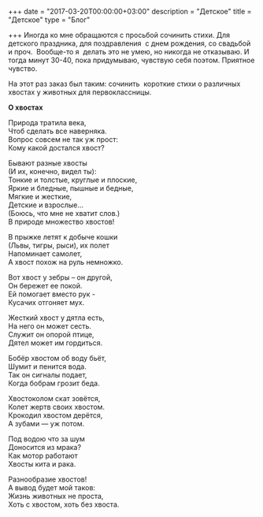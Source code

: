 +++
date = "2017-03-20T00:00:00+03:00"
description = "Детское"
title = "Детское"
type = "Блог"

+++
Иногда ко мне обращаются с просьбой сочинить стихи. Для детского праздника, для поздравления  с днем рождения, со свадьбой и проч.  Вообще-то я  делать это не умею, но никогда не отказываю. И тогда минут 30-40, пока придумываю, чувствую себя поэтом. Приятное чувство. 

На этот раз заказ был таким: сочинить  короткие стихи о различных хвостах у животных для первоклассницы.  

**О хвостах**

Природа тратила века,  
Чтоб сделать все наверняка.  
Вопрос совсем не так уж прост:  
Кому какой достался хвост?

Бывают разные хвосты  
(И их, конечно, видел ты):  
Тонкие и толстые, круглые и плоские,  
Яркие и бледные, пышные и бедные,  
Мягкие и жесткие,  
Детские и взрослые…  
(Боюсь, что мне не хватит слов.)  
В природе множество хвостов!

В прыжке летят к добыче кошки  
(Львы, тигры, рыси), их полет  
Напоминает самолет,  
А хвост похож на руль немножко.

Вот хвост у зебры – он другой,  
Он бережет ее покой.  
Ей помогает вместо рук -  
Кусачих отгоняет мух.

Жесткий хвост у дятла есть,  
На него он может сесть.  
Служит он опорой птице,  
Дятел может им гордиться.

Бобёр хвостом об воду бьёт,  
Шумит и пенится вода.  
Так он сигналы подает,  
Когда бобрам грозит беда.

Хвостоколом скат зовётся,  
Колет жертв своих хвостом.  
Крокодил хвостом дерётся,  
А зубами — уж потом.

Под водою что за шум  
Доносится из мрака?  
Как мотор работают  
Хвосты кита и рака.

Разнообразие хвостов!  
А вывод будет мой таков:  
Жизнь животных не проста,  
Хоть с хвостом, хоть без хвоста.